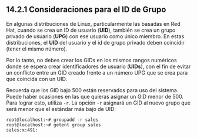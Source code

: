 ## 14.2.1 Consideraciones para el ID de Grupo
En algunas distribuciones de Linux, particularmente las basadas en Red Hat, cuando se crea un ID de usuario (__UID__), también se crea un grupo privado de usuario (__UPG__) con ese usuario como único miembro. En estas distribuciones, el __UID__ del usuario y el id de grupo privado deben coincidir (tener el mismo número).

Por lo tanto, no debes crear los GIDs en los mismos rangos numéricos donde se espera crear identificadores de usuario (__UIDs__), con el fin de evitar un conflicto entre un GID creado frente a un número UPG que se crea para que coincida con un UID.

Recuerda que los GID bajo 500 están reservados para uso del sistema. Puede haber ocasiones en las que quieras asignar un GID menor de 500. Para lograr esto, utiliza `-r`. La opción `-r` asignará un GID al nuevo grupo que será menor que el estándar más bajo de UID:

```shell-session
root@localhost:~# groupadd -r sales
root@localhost:~# getent group sales 
sales:x:491:
```
